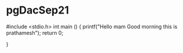 # pgDacSep21
#include <stdio.h>
int main ()
{
    printf("Hello mam Good morning this is prathamesh");
    return 0;

}
